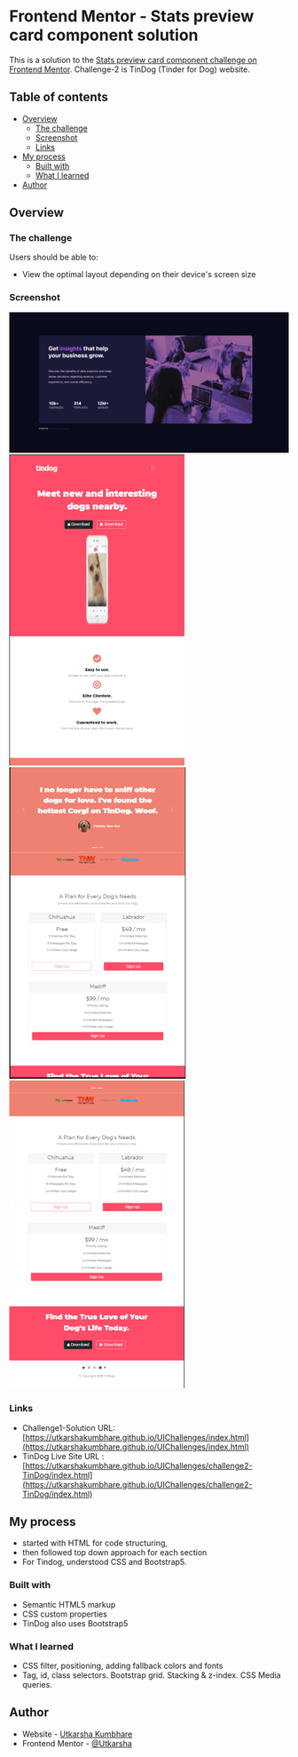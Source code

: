 # Frontend Mentor - Stats preview card component solution

This is a solution to the [Stats preview card component challenge on Frontend Mentor](https://www.frontendmentor.io/challenges/stats-preview-card-component-8JqbgoU62).
Challenge-2 is TinDog (Tinder for Dog) website.

## Table of contents

- [Overview](#overview)
  - [The challenge](#the-challenge)
  - [Screenshot](#screenshot)
  - [Links](#links)
- [My process](#my-process)
  - [Built with](#built-with)
  - [What I learned](#what-i-learned)
- [Author](#author)


## Overview

### The challenge

Users should be able to:

- View the optimal layout depending on their device's screen size

### Screenshot

![](./images/screenshot.PNG)
![](./images/screenshot-2.PNG)
![](./images/screenshot-3.PNG)
![](./images/screenshot-4.PNG)


### Links

- Challenge1-Solution URL: [https://utkarshakumbhare.github.io/UIChallenges/index.html](https://utkarshakumbhare.github.io/UIChallenges/index.html)
- TinDog Live Site URL : [https://utkarshakumbhare.github.io/UIChallenges/challenge2-TinDog/index.html](https://utkarshakumbhare.github.io/UIChallenges/challenge2-TinDog/index.html)

## My process

- started with HTML for code structuring,
- then followed top down approach for each section
- For Tindog, understood CSS and Bootstrap5.

### Built with

- Semantic HTML5 markup
- CSS custom properties
- TinDog also uses Bootstrap5

### What I learned

- CSS filter, positioning, adding fallback colors and fonts
- Tag, id, class selectors. Bootstrap grid. Stacking & z-index. CSS Media queries.

## Author

- Website - [Utkarsha Kumbhare](https://www.your-site.com)
- Frontend Mentor - [@Utkarsha](https://www.frontendmentor.io/profile/Utkarsha)
